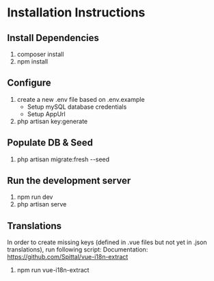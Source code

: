 # Installation Instructions

## Install Dependencies
1. composer install
1. npm install

## Configure
1. create a new .env file based on .env.example
    - Setup mySQL database credentials
    - Setup AppUrl
1. php artisan key:generate

## Populate DB & Seed
1. php artisan migrate:fresh --seed

## Run the development server
1. npm run dev
1. php artisan serve

## Translations
In order to create missing keys (defined in .vue files but not yet in .json translations), run following script:
Documentation: https://github.com/Spittal/vue-i18n-extract
1. npm run vue-i18n-extract
